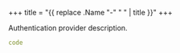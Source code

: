 +++
title = "{{ replace .Name "-" " " | title }}"
+++

Authentication provider description.

```yaml
code
```
